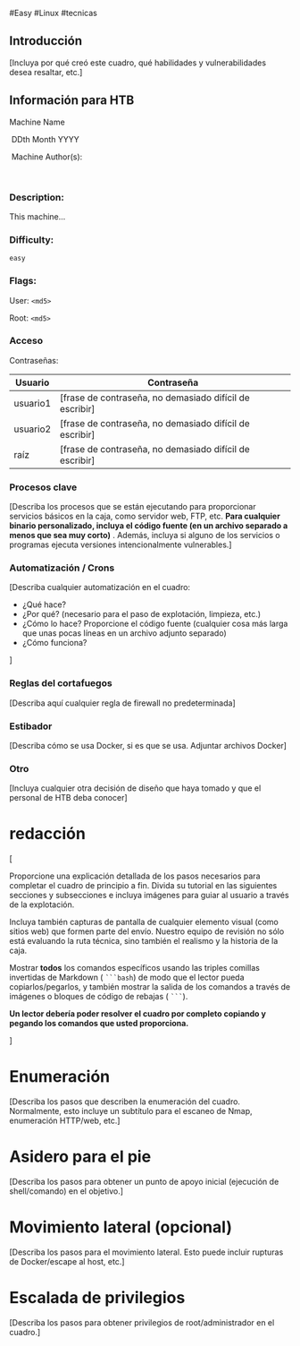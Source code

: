 #Easy #Linux #tecnicas 

## Introducción


[Incluya por qué creó este cuadro, qué habilidades y vulnerabilidades desea resaltar, etc.]

## Información para HTB
Machine Name

​ DDth Month YYYY

​ Machine Author(s):

​

### Description:

[](https://github.com/hackthebox/writeup-templates/blob/master/machine/Machine_Name.md#description)

This machine...

### Difficulty:

[](https://github.com/hackthebox/writeup-templates/blob/master/machine/Machine_Name.md#difficulty)

`easy`

### Flags:

[](https://github.com/hackthebox/writeup-templates/blob/master/machine/Machine_Name.md#flags)

User: `<md5>`

Root: `<md5>`
### Acceso

[](https://github.com/hackthebox/public-templates/blob/master/Machine-Writeup-Template.md#access)

Contraseñas:

| Usuario  | Contraseña                                              |
| -------- | ------------------------------------------------------- |
| usuario1 | [frase de contraseña, no demasiado difícil de escribir] |
| usuario2 | [frase de contraseña, no demasiado difícil de escribir] |
| raíz     | [frase de contraseña, no demasiado difícil de escribir] |

### Procesos clave

[](https://github.com/hackthebox/public-templates/blob/master/Machine-Writeup-Template.md#key-processes)

[Describa los procesos que se están ejecutando para proporcionar servicios básicos en la caja, como servidor web, FTP, etc. **Para cualquier binario personalizado, incluya el código fuente (en un archivo separado a menos que sea muy corto)** . Además, incluya si alguno de los servicios o programas ejecuta versiones intencionalmente vulnerables.]

### Automatización / Crons

[](https://github.com/hackthebox/public-templates/blob/master/Machine-Writeup-Template.md#automation--crons)

[Describa cualquier automatización en el cuadro:

- ¿Qué hace?
- ¿Por qué? (necesario para el paso de explotación, limpieza, etc.)
- ¿Cómo lo hace? Proporcione el código fuente (cualquier cosa más larga que unas pocas líneas en un archivo adjunto separado)
- ¿Cómo funciona?

]

### Reglas del cortafuegos

[](https://github.com/hackthebox/public-templates/blob/master/Machine-Writeup-Template.md#firewall-rules)

[Describa aquí cualquier regla de firewall no predeterminada]

### Estibador

[](https://github.com/hackthebox/public-templates/blob/master/Machine-Writeup-Template.md#docker)

[Describa cómo se usa Docker, si es que se usa. Adjuntar archivos Docker]

### Otro

[](https://github.com/hackthebox/public-templates/blob/master/Machine-Writeup-Template.md#other)

[Incluya cualquier otra decisión de diseño que haya tomado y que el personal de HTB deba conocer]

# redacción

[](https://github.com/hackthebox/public-templates/blob/master/Machine-Writeup-Template.md#writeup)

[

Proporcione una explicación detallada de los pasos necesarios para completar el cuadro de principio a fin. Divida su tutorial en las siguientes secciones y subsecciones e incluya imágenes para guiar al usuario a través de la explotación.

Incluya también capturas de pantalla de cualquier elemento visual (como sitios web) que formen parte del envío. Nuestro equipo de revisión no sólo está evaluando la ruta técnica, sino también el realismo y la historia de la caja.

Mostrar **todos** los comandos específicos usando las triples comillas invertidas de Markdown ( ` ```bash `) de modo que el lector pueda copiarlos/pegarlos, y también mostrar la salida de los comandos a través de imágenes o bloques de código de rebajas ( ` ``` `).

**Un lector debería poder resolver el cuadro por completo copiando y pegando los comandos que usted proporciona.**

]

# Enumeración

[](https://github.com/hackthebox/public-templates/blob/master/Machine-Writeup-Template.md#enumeration)

[Describa los pasos que describen la enumeración del cuadro. Normalmente, esto incluye un subtítulo para el escaneo de Nmap, enumeración HTTP/web, etc.]

# Asidero para el pie

[](https://github.com/hackthebox/public-templates/blob/master/Machine-Writeup-Template.md#foothold)

[Describa los pasos para obtener un punto de apoyo inicial (ejecución de shell/comando) en el objetivo.]

# Movimiento lateral (opcional)

[](https://github.com/hackthebox/public-templates/blob/master/Machine-Writeup-Template.md#lateral-movement-optional)

[Describa los pasos para el movimiento lateral. Esto puede incluir rupturas de Docker/escape al host, etc.]

# Escalada de privilegios

[](https://github.com/hackthebox/public-templates/blob/master/Machine-Writeup-Template.md#privilege-escalation)

[Describa los pasos para obtener privilegios de root/administrador en el cuadro.]
